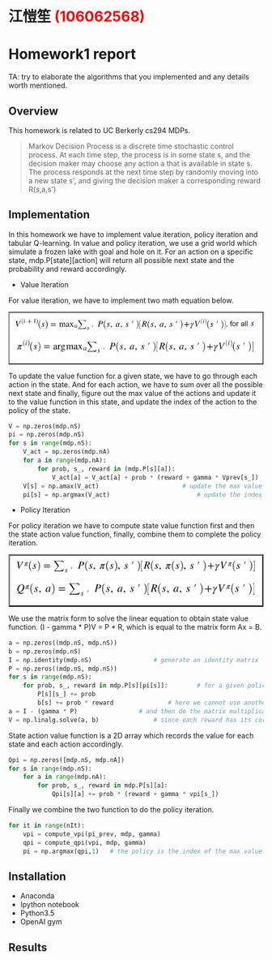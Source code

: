 # 江愷笙 <span style="color:red">(106062568)</span>

# Homework1 report

TA: try to elaborate the algorithms that you implemented and any details worth mentioned.

## Overview
This homework is related to UC Berkerly cs294 MDPs.

> Markov Decision Process is a discrete time stochastic control process. At each time step, the process is in some state s, and the decision maker may choose any action a that is available in state s. The process responds at the next time step by randomly moving into a new state s', and giving the decision maker a corresponding reward R(s,a,s')
## Implementation
In this homework we have to implement value iteration, policy iteration and tabular Q-learning. In value and policy iteration, we use a grid world which simulate a frozen lake with goal and hole on it. For an action on a specific state, mdp.P[state][action] will return all possible next state and the probability and reward accordingly.
* Value Iteration

For value iteration, we have to implement two math equation below.

<table border=1>
<tr>
<td>
<img src="imgs/value_1.PNG"/>
<img src="imgs/value_2.PNG"/>
</td>
</tr>
</table>
To update the value function for a given state, we have to go through each action in the state. And for each action, we have to sum over all the possible next state and finally, figure out the max value of the actions and update it to the value function in this state, and update the index of the action to the policy of the state.

```python
V = np.zeros(mdp.nS)
pi = np.zeros(mdp.nS)
for s in range(mdp.nS):
    V_act = np.zeros(mdp.nA)
    for a in range(mdp.nA):
        for prob, s_, reward in (mdp.P[s][a]):
            V_act[a] = V_act[a] + prob * (reward + gamma * Vprev[s_])	# sum over all the possible next state
    V[s] = np.amax(V_act)						# update the max value of the action to the value function
    pi[s] = np.argmax(V_act)						# update the index of this action to the policy
```

* Policy Iteration

For policy iteration we have to compute state value function first and then the state action value function, finally, combine them to complete the policy iteration. 
<table border=2>
<tr>
<td>
<img src="imgs/policy_1.PNG"/>
<img src="imgs/policy_2.PNG"/>
</td>
</tr>
</table>
We use the matrix form to solve the linear equation to obtain state value function. (I - gamma * P)V = P * R, which is equal to the matrix form Ax = B.

```python
a = np.zeros((mdp.nS, mdp.nS)) 
b = np.zeros(mdp.nS)
I = np.identity(mdp.nS)					# generate an identity matrix
P = np.zeros((mdp.nS, mdp.nS))
for s in range(mdp.nS):
    for prob, s_, reward in mdp.P[s][pi[s]]:		# for a given policy in the state
        P[s][s_] += prob
        b[s] += prob * reward				# here we cannot use another array R to sum over all the reward
a = I - (gamma * P)					# and then do the matrix multiplication P*R
V = np.linalg.solve(a, b)				# since each reward has its corresponding probability
```

State action value function is a 2D array which records the value for each state and each action accordingly.

```python
Qpi = np.zeros([mdp.nS, mdp.nA])
for s in range(mdp.nS):
    for a in range(mdp.nA):
        for prob, s_, reward in mdp.P[s][a]:
            Qpi[s][a] += prob * (reward + gamma * vpi[s_])
```

Finally we combine the two function to do the policy iteration.

```python
for it in range(nIt):
    vpi = compute_vpi(pi_prev, mdp, gamma)
    qpi = compute_qpi(vpi, mdp, gamma)
    pi = np.argmax(qpi,1)	# the policy is the index of the max value for each state (i.e. the action with the max value)
```

## Installation
* Anaconda
* Ipython notebook
* Python3.5
* OpenAI gym
## Results


